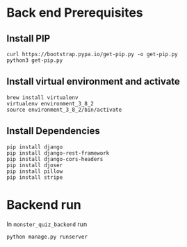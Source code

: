 # Back end Prerequisites

## Install PIP
```
curl https://bootstrap.pypa.io/get-pip.py -o get-pip.py
python3 get-pip.py
```

## Install virtual environment and activate
```
brew install virtualenv
virtualenv environment_3_8_2
source environment_3_8_2/bin/activate
```

## Install Dependencies
```
pip install django
pip install django-rest-framework
pip install django-cors-headers
pip install djoser
pip install pillow    
pip install stripe
```

# Backend run
In `monster_quiz_backend` run
```
python manage.py runserver
```
